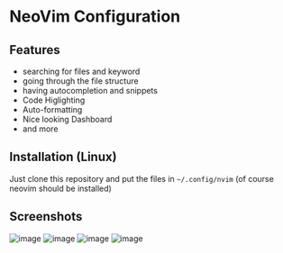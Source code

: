 # NeoVim Configuration

## Features
- searching for files and keyword
- going through the file structure
- having autocompletion and snippets
- Code Higlighting
- Auto-formatting
- Nice looking Dashboard
- and more

## Installation (Linux)
Just clone this repository and put the files in `~/.config/nvim` (of course neovim should be installed)

## Screenshots
![image](https://github.com/user-attachments/assets/f8fb9593-601b-4b01-b8eb-148bb2bf073d)
![image](https://github.com/user-attachments/assets/cce2ce8e-527f-4c72-9339-c9ab1bdd3b89)
![image](https://github.com/user-attachments/assets/b7afde9d-0717-41d4-a4b0-90552fd1e083)
![image](https://github.com/user-attachments/assets/ff6a86aa-ccad-43de-a7dc-287771820755)
